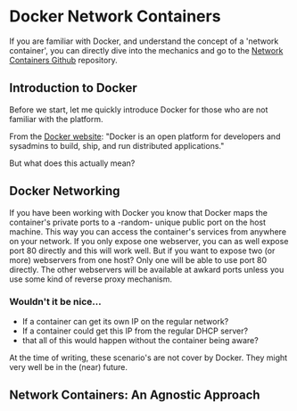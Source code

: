 # Docker Network Containers

If you are familiar with Docker, and understand the concept of a 'network container', you can directly dive into the mechanics and go to the [Network Containers Github](https://github.com/jeroenpeeters/docker-network-containers) repository.

## Introduction to Docker

Before we start, let me quickly introduce Docker for those who are not familiar with the platform.

From the [Docker website](http://www.docker.io "Docker"): "Docker is an open platform for developers and sysadmins to build, ship, and run distributed applications."

But what does this actually mean?


## Docker Networking

If you have been working with Docker you know that Docker maps the container's private ports to a -random- unique public port on the host machine. This way you can access the container's services from anywhere on your network. If you only expose one webserver, you can as well expose port 80 directly and this will work well. But if you want to expose two (or more) webservers from one host? Only one will be able to use port 80 directly. The other webservers will be available at awkard ports unless you use some kind of reverse proxy mechanism.

### Wouldn't it be nice...

-   If a container can get its own IP on the regular network?
-   If a container could get this IP from the regular DHCP server?
-   that all of this would happen without the container being aware?

At the time of writing, these scenario's are not cover by Docker. They might very well be in the (near) future.

## Network Containers: An Agnostic Approach
